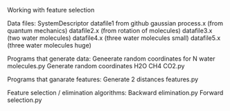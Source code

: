 Working with feature selection

Data files:
SystemDescriptor
datafile1 from github gaussian process.x (from quantum mechanics)
datafile2.x  (from rotation of molecules)
datafile3.x (two water molecules)
datafile4.x (three water molecules small)
datafile5.x (three water molecules huge)

Programs that generate data:
Geneerate random coordinates for N water molecules.py
Generate random coordinates H2O CH4 CO2.py

Programs that ganarate features:
Generate 2 distances features.py

Feature selection / elimination algorithms:
Backward elimination.py
Forward selection.py

